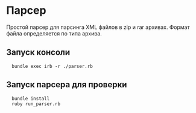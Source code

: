 # Парсер

Простой парсер для парсинга XML файлов в zip и rar архивах. Формат файла определяется по типа архива.

## Запуск консоли
```
  bundle exec irb -r ./parser.rb
```

## Запуск парсера для проверки
```
  bundle install
  ruby run_parser.rb
```
